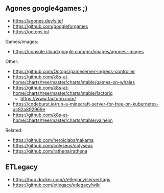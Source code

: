 
## Agones google4games ;)

- https://agones.dev/site/
- https://github.com/googleforgames
- https://octops.io/

Games/images:
- https://console.cloud.google.com/gcr/images/agones-images

Other:
- https://github.com/Octops/gameserver-ingress-controller
- https://github.com/k8s-at-home/charts/tree/master/charts/stable/games-on-whales
- https://github.com/k8s-at-home/charts/tree/master/charts/stable/factorio
  - https://www.factorio.com/
- https://codeburst.io/run-a-minecraft-server-for-free-on-kubernetes-ac82a892969e
- https://github.com/k8s-at-home/charts/tree/master/charts/stable/valheim

Related:
- https://github.com/heroiclabs/nakama
- https://github.com/colyseus/colyseus
- https://github.com/rathena/rathena

## ETLegacy

- https://hub.docker.com/r/etlegacy/server/tags
- https://github.com/etlegacy/etlegacy/wiki
